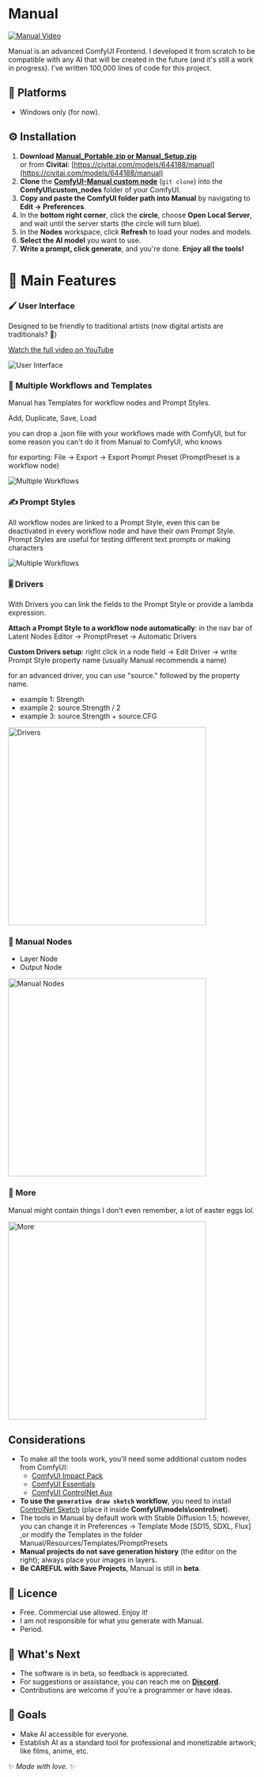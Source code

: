 ﻿# Manual

[![Manual Video](docs/cover.png)](https://www.youtube.com/watch?v=3NynPgEyLNA)

Manual is an advanced ComfyUI Frontend. I developed it from scratch to be compatible with any AI that will be created in the future (and it's still a work in progress). I've written 100,000 lines of code for this project.

## 🚀 Platforms

-   Windows only (for now).

## ⚙️ Installation

1. **Download** [**Manual_Portable.zip or Manual_Setup.zip**](https://github.com/yowipr/Manual/releases/download/1.0.0-beta/Manual_Portable.zip)  
   or from **Civitai**: [https://civitai.com/models/644188/manual](https://civitai.com/models/644188/manual)
2. **Clone** the [**ComfyUI-Manual custom node**](https://github.com/yowipr/ComfyUI-Manual) (`git clone`) into the **ComfyUI\custom_nodes** folder of your ComfyUI.
3. **Copy and paste the ComfyUI folder path into Manual** by navigating to **Edit -> Preferences**.
4. In the **bottom right corner**, click the **circle**, choose **Open Local Server**, and wait until the server starts (the circle will turn blue).
5. In the **Nodes** workspace, click **Refresh** to load your nodes and models.
6. **Select the AI model** you want to use.
7. **Write a prompt, click generate**, and you're done. **Enjoy all the tools!**

 
# 🎨 Main Features

### 🖌️ User Interface
Designed to be friendly to traditional artists (now digital artists are traditionals? 🤔)

[Watch the full video on YouTube](https://www.youtube.com/watch?v=3NynPgEyLNA)

<img src="docs/sketch.gif" alt="User Interface">

### 🔄 Multiple Workflows and Templates
Manual has Templates for workflow nodes and Prompt Styles.

Add, Duplicate, Save, Load

you can drop a .json file with your workflows made with ComfyUI, but for some reason you can't do it from Manual to ComfyUI, who knows

for exporting: File -> Export -> Export Prompt Preset (PromptPreset is a workflow node)

![Multiple Workflows](docs/multiple_workflows.gif)

### ✍️ Prompt Styles
All workflow nodes are linked to a Prompt Style, even this can be deactivated in every workflow node and have their own Prompt Style.
Prompt Styles are useful for testing different text prompts or making characters

<img src="docs/prompt_styles.gif" alt="Multiple Workflows">

### 🎚️ Drivers
With Drivers you can link the fields to the Prompt Style or provide a lambda expression.

**Attach a Prompt Style to a workflow node automatically**: in the nav bar of Latent Nodes Editor -> PromptPreset -> Automatic Drivers

**Custom Drivers setup**: right click in a node field -> Edit Driver -> write Prompt Style property name (usually Manual recommends a name)

for an advanced driver, you can use "source." followed by the property name.

- example 1: Strength
- example 2: source.Strength / 2
- example 3: source.Strength + source.CFG

<img src="docs/drivers.gif" alt="Drivers" width="400">


### 🔧 Manual Nodes
- Layer Node
- Output Node

 <img src="docs/manual_nodes.gif" alt="Manual Nodes" width="400">

### 🌟 More
Manual might contain things I don't even remember, a lot of easter eggs lol.

 <img src="docs/bypass_lora.gif" alt="More" width="400">

## Considerations

-   To make all the tools work, you'll need some additional custom nodes from ComfyUI:
    -   [ComfyUI Impact Pack](https://github.com/ltdrdata/ComfyUI-Impact-Pack)
    -   [ComfyUI Essentials](https://github.com/cubiq/ComfyUI_essentials)
    -   [ComfyUI ControlNet Aux](https://github.com/Fannovel16/comfyui_controlnet_aux)
- **To use the `generative draw sketch` workflow**, you need to install [ControlNet Sketch](https://huggingface.co/TencentARC/t2i-adapter-sketch-sdxl-1.0/resolve/main/diffusion_pytorch_model.safetensors?download=true) (place it inside **ComfyUI\models\controlnet**).
-   The tools in Manual by default work with Stable Diffusion 1.5; however, you can change it in Preferences -> Template Mode [SD15, SDXL, Flux] ,or modify the Templates in the folder Manual/Resources/Templates/PromptPresets
-   **Manual projects do not save generation history** (the editor on the right); always place your images in layers.
-   **Be CAREFUL with Save Projects**, Manual is still in **beta**.

## 📜 Licence

-   Free. Commercial use allowed. Enjoy it!
-   I am not responsible for what you generate with Manual.
-   Period.

## 🔮 What's Next

-   The software is in beta, so feedback is appreciated.
-   For suggestions or assistance, you can reach me on [**Discord**](https://discord.gg/msKBTgu8Ca).
-   Contributions are welcome if you're a programmer or have ideas.

## 🎯 Goals

-   Make AI accessible for everyone.
-   Establish AI as a standard tool for professional and monetizable artwork; like films, anime, etc.

:sparkles: _Made with love._ :sparkles:


[discord badge]: https://flat.badgen.net/discord/members/msKBTgu8Ca?icon=discord
[discord link]: https://discord.gg/msKBTgu8Ca
[github stars badge]: https://flat.badgen.net/github/stars/yowipr/Manual?icon=github
[github stars link]: https://github.com/yowipr/Manual/stargazers